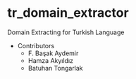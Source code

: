 # tr_domain_extractor
Domain Extracting for Turkish Language

* Contributors
  * F. Başak Aydemir
  * Hamza Akyıldız
  * Batuhan Tongarlak  
